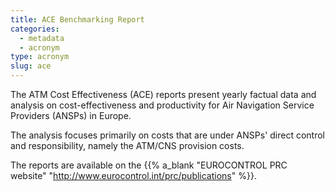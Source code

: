 ```yaml
---
title: ACE Benchmarking Report
categories:
  - metadata
  - acronym
type: acronym
slug: ace
---
```


The ATM Cost Effectiveness (ACE) reports present yearly factual data and analysis on cost-effectiveness and productivity for Air Navigation Service Providers (ANSPs) in Europe.

The analysis focuses primarily on costs that are under ANSPs' direct control and responsibility, namely the ATM/CNS provision costs.

The reports are available on the {{% a_blank "EUROCONTROL PRC website" "http://www.eurocontrol.int/prc/publications" %}}.

